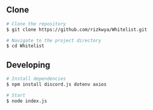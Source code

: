## Clone
```bash
# Clone the repository
$ git clone https://github.com/rizkwya/Whitelist.git

# Navigate to the project directory
$ cd Whitelist
```

## Developing
```bash
# Install dependencies
$ npm install discord.js dotenv axios

# Start
$ node index.js
```
